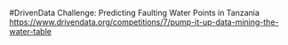 #DrivenData Challenge: Predicting Faulting Water Points in Tanzania
https://www.drivendata.org/competitions/7/pump-it-up-data-mining-the-water-table
